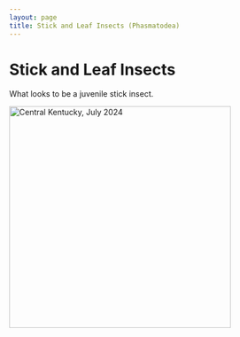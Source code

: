 ```yaml
---
layout: page
title: Stick and Leaf Insects (Phasmatodea)
---
```


# Stick and Leaf Insects

What looks to be a juvenile stick insect.

<img src="{{site.baseurl}}/assets/images/Phasmatodea/Juvenile Stick Insect.jpg" title="Central Kentucky, July 2024" width="400"/>
